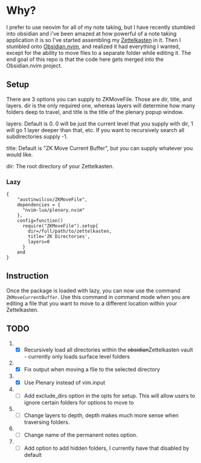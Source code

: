 # Why?
I prefer to use neovim for all of my note taking, but I have recently stumbled into obsidian and i've been amazed at how powerful of a note taking application it is so I've started assembling my [Zettelkasten](https://en.wikipedia.org/wiki/Zettelkasten) in it. Then I stumbled onto [Obsidian.nvim](https://github.com/epwalsh/obsidian.nvim#notes-on-configuration), and realized it had everything I wanted, except for the ability to move files to a separate folder while editing it. The end goal of this repo is that the code here gets merged into the Obsidian.nvim project.

## Setup
There are 3 options you can supply to ZKMoveFile.
Those are dir, title, and layers. dir is the only required one, whereas layers will determine how many folders deep to travel, and title is the title of the plenary popup window.

layers: Default is 0. 0 will be just the current level that you supply with dir, 1 will go 1 layer deeper than that, etc. If you want to recursively search all subdirectories supply -1.

title: Default is "ZK Move Current Buffer", but you can supply whatever you would like.

dir: The root directory of your Zettelkasten. 

### Lazy
```
{
    "austinwilcox/ZKMoveFile",
    dependencies = {
      "nvim-lua/plenary.nvim"
    },
    config=function()
      require("ZKMoveFile").setup{
        dir=/full/path/to/zettelkasten,
        title='ZK Directories',
        layers=0
      }
    end
}
```

## Instruction
Once the package is loaded with lazy, you can now use the command ```ZKMoveCurrentBuffer```. Use this command in command mode when you are editing a file that you want to move to a different location within your Zettelkasten.

## TODO
1. - [x] Recursively load all directories within the ~~obsidian~~Zettelkasten vault - currently only loads surface level folders
2. - [x] Fix output when moving a file to the selected directory
3. - [x] Use Plenary instead of vim.input
4. - [ ] Add exclude_dirs option in the opts for setup. This will allow users to ignore certain folders for options to move to
5. - [ ] Change layers to depth, depth makes much more sense when traversing folders.
6. - [ ] Change name of the permanent notes option.
7. - [ ] Add option to add hidden folders, I currently have that disabled by default
